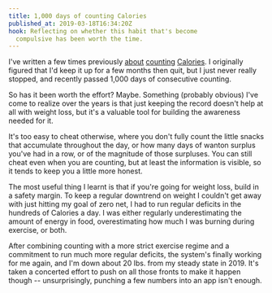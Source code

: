 ```yaml
---
title: 1,000 days of counting Calories
published_at: 2019-03-18T16:34:20Z
hook: Reflecting on whether this habit that's become
  compulsive has been worth the time.
---
```


I've written a few times previously [about][p01]
[counting][p02] [Calories][p03]. I originally figured that
I'd keep it up for a few months then quit, but I just never
really stopped, and recently passed 1,000 days of
consecutive counting.

So has it been worth the effort? Maybe. Something (probably
obvious) I've come to realize over the years is that just
keeping the record doesn't help at all with weight loss,
but it's a valuable tool for building the awareness needed
for it.

It's too easy to cheat otherwise, where you don't fully
count the little snacks that accumulate throughout the day,
or how many days of wanton surplus you've had in a row,
or of the magnitude of those surpluses. You can still cheat
even when you are counting, but at least the information is
visible, so it tends to keep you a little more honest.

The most useful thing I learnt is that if you're going for
weight loss, build in a safety margin. To keep a regular
downtrend on weight I couldn't get away with just hitting
my goal of zero net, I had to run regular deficits in the
hundreds of Calories a day. I was either regularly
underestimating the amount of energy in food,
overestimating how much I was burning during exercise, or
both.

After combining counting with a more strict exercise regime
and a commitment to run much more regular deficits, the
system's finally working for me again, and I'm down about
20 lbs. from my steady state in 2019. It's taken a
concerted effort to push on all those fronts to make it
happen though -- unsurprisingly, punching a few numbers
into an app isn't enough.

[p01]: /fragments/calorie-counting
[p02]: /fragments/six-weeks
[p03]: /fragments/one-year
